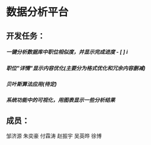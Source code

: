 # 数据分析平台

## 开发任务：  
##### 一键分析数据库中职位相似度，并显示完成进度 - [ ] i  
##### 职位"详情"显示内容优化(主要分为格式优化和冗余内容删减)  
##### 贝叶斯算法应用(待定)  
##### 系统功能中的可视化，用图表显示一些分析结果  
  
  
## 成员：  
邹济源
朱奕豪
付霖涛
赵振宇
吴英晔
徐博

